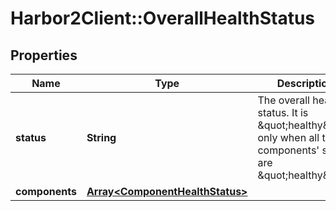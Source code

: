 # Harbor2Client::OverallHealthStatus

## Properties
Name | Type | Description | Notes
------------ | ------------- | ------------- | -------------
**status** | **String** | The overall health status. It is \&quot;healthy\&quot; only when all the components&#39; status are \&quot;healthy\&quot; | [optional] 
**components** | [**Array&lt;ComponentHealthStatus&gt;**](ComponentHealthStatus.md) |  | [optional] 


